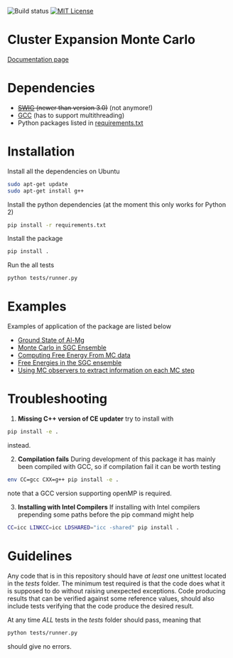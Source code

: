 ![Build status](https://travis-ci.org/davidkleiven/CEMC.svg?branch=master)
[![MIT License](https://img.shields.io/github/license/mashape/apistatus.svg?maxAge=2592000)](LICENSE)
# Cluster Expansion Monte Carlo

[Documentation page](http://folk.ntnu.no/davidkl/CEMC/index.html)

# Dependencies
* ~~[SWIG](http://www.swig.org/) (newer than version 3.0)~~ (not anymore!)
* [GCC](https://gcc.gnu.org/) (has to support multithreading)
* Python packages listed in [requirements.txt](requirements.txt)

# Installation
Install all the dependencies on Ubuntu
```bash
sudo apt-get update
sudo apt-get install g++
```

Install the python dependencies (at the moment this only works for Python 2)
```bash
pip install -r requirements.txt
```

Install the package
```bash
pip install .
```

Run the all tests
```bash
python tests/runner.py
```

# Examples
Examples of application of the package are listed below

* [Ground State of Al-Mg](examples/ex_ground_state.py)
* [Monte Carlo in SGC Ensemble](examples/ex_sgc_montecarlo.py)
* [Computing Free Energy From MC data](examples/ex_free_energy_calculations.py)
* [Free Energies in the SGC ensemble](examples/ex_free_energy_sgc.py)
* [Using MC observers to extract information on each MC step](examples/ex_using_mc_observers.py)

# Troubleshooting
1. **Missing C++ version of CE updater** try to install with
```bash
pip install -e .
```
instead.

2. **Compilation fails**
During development of this package it has mainly been compiled with GCC,
so if compilation fail it can be worth testing
```bash
env CC=gcc CXX=g++ pip install -e .
```
note that a GCC version supporting openMP is required.

3. **Installing with Intel Compilers**
If installing with Intel compilers prepending some paths before the pip command 
might help
```bash
CC=icc LINKCC=icc LDSHARED="icc -shared" pip install .
```

# Guidelines
Any code that is in this repository should have *at least* one unittest
located in the *tests* folder. The minimum test required is that the
code does what it is supposed to do without raising unexpected exceptions.
Code producing results that can be verified against some reference values,
should also include tests verifying that the code produce the desired result.

At any time *ALL* tests in the *tests* folder should pass, meaning that
```bash
python tests/runner.py
```
should give no errors.
